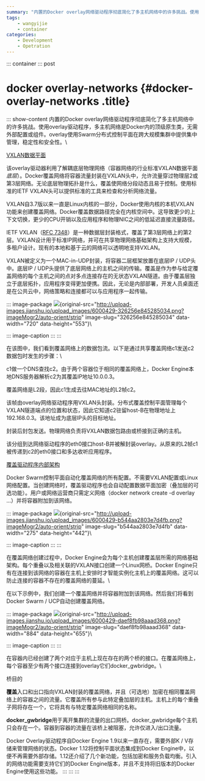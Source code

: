 ```yaml
---
summary: "内置的Docker overlay网络驱动程序彻底简化了多主机网络中的许多挑战。使用overlay驱动程序，多主机网络是Docker内的顶级原生类，无需外部配置或组件。overlay使用Swarm分布式控制平面在跨大规模集群中提供集中管理，稳定性和安全性"
tags:
    - wangyijie
    - container
categories:
    - Development
    - Opetration
---
```

::: container
::: post
# docker overlay-networks {#docker-overlay-networks .title}

::: show-content
内置的Docker overlay网络驱动程序彻底简化了多主机网络中的许多挑战。使用overlay驱动程序，多主机网络是Docker内的顶级原生类，无需外部配置或组件。overlay使用Swarm分布式控制平面在跨大规模集群中提供集中管理，稳定性和安全性。\

[VXLAN数据平面](https://github.com/docker/labs/blob/master/networking/concepts/06-overlay-networks.md#vxlan-data-plane)

该overlay驱动器利用了解耦底层物理网络（容器网络的行业标准VXLAN数据平面*底层*）。Docker覆盖网络将容器流量封装在VXLAN头中，允许流量穿过物理层2或第3层网络。无论底层物理拓扑是什么，覆盖使网络分段动态且易于控制。使用标准的IETF
VXLAN头可以提供标准的工具来检查和分析网络流量。

VXLAN自3.7版以来一直是Linux内核的一部分，Docker使用内核的本机VXLAN功能来创建覆盖网络。Docker覆盖数据路径完全在内核空间中。这导致更少的上下文切换，更少的CPU开销以及应用程序和物理NIC之间的低延迟直接流量路径。

IETF VXLAN（[RFC
7348](https://datatracker.ietf.org/doc/rfc7348/)）是一种数据层封装格式，覆盖了第3层网络上的第2层。VXLAN设计用于标准IP网络，并可在共享物理网络基础架构上支持大规模，多租户设计。现有的本地和基于云的网络可以透明地支持VXLAN。

VXLAN被定义为一个MAC-in-UDP封装，将容器二层框架放置在底层IP /
UDP头中。底层IP /
UDP头提供了底层网络上的主机之间的传输。覆盖是作为参与给定覆盖网络的每个主机之间的点对多点连接存在的无状态VXLAN隧道。由于覆盖层独立于底层拓扑，应用程序变得更加便携。因此，无论是内部部署，开发人员桌面还是在公共云中，网络策略和连接都可以与应用程序一起传输。

::: image-package
![](http://upload-images.jianshu.io/upload_images/6000429-326256e845285034.png?imageMogr2/auto-orient/strip%7CimageView2/2/w/1240){original-src="http://upload-images.jianshu.io/upload_images/6000429-326256e845285034.png?imageMogr2/auto-orient/strip"
image-slug="326256e845285034" data-width="720" data-height="553"}\

::: image-caption
:::
:::

在该图中，我们看到覆盖网络上的数据包流。以下是通过共享覆盖网络c1发送c2数据包时发生的步骤：\

c1做一个DNS查找c2。由于两个容器位于相同的覆盖网络上，Docker
Engine本地DNS服务器解析c2为其覆盖IP地址10.0.0.3。

覆盖网络是L2段，因此c1生成去往MAC地址的L2帧c2。

该帧由overlay网络驱动程序用VXLAN头封装。分布式覆盖控制平面管理每个VXLAN隧道端点的位置和状态，因此它知道c2驻留host-B在物理地址上192.168.0.3。该地址成为底层IP头的目标地址。

封装后封包发送。物理网络负责将VXLAN数据包路由或桥接到正确的主机。

该分组到达网络驱动程序的eth0接口host-B并被解封装overlay。从原来的L2帧c1被传递到c2的eth0接口和多达收听应用程序。

[覆盖驱动程序内部架构](https://github.com/docker/labs/blob/master/networking/concepts/06-overlay-networks.md#overlay-driver-internal-architecture)

Docker
Swarm控制平面自动化覆盖网络的所有配置。不需要VXLAN配置或Linux网络配置。当创建网络时，覆盖驱动程序也会自动配置数据平面加密（叠加层的可选功能）。用户或网络运营商只需定义网络（docker
network create -d overlay \...）并将容器附加到该网络。

::: image-package
![](http://upload-images.jianshu.io/upload_images/6000429-b544aa2803e7d4fb.png?imageMogr2/auto-orient/strip%7CimageView2/2/w/1240){original-src="http://upload-images.jianshu.io/upload_images/6000429-b544aa2803e7d4fb.png?imageMogr2/auto-orient/strip"
image-slug="b544aa2803e7d4fb" data-width="275" data-height="442"}\

::: image-caption
:::
:::

在覆盖网络创建过程中，Docker
Engine会为每个主机创建覆盖层所需的网络基础架构。每个重叠以及相关联的VXLAN接口创建一个Linux网桥。Docker
Engine只有在连接到该网络的容器在主机上安排时才智能实例化主机上的覆盖网络。这可以防止连接的容器不存在的覆盖网络的蔓延。\

在以下示例中，我们创建一个覆盖网络并将容器附加到该网络。然后我们将看到Docker
Swarm / UCP自动创建覆盖网络。

::: image-package
![](http://upload-images.jianshu.io/upload_images/6000429-daef8fb98aaad368.png?imageMogr2/auto-orient/strip%7CimageView2/2/w/1240){original-src="http://upload-images.jianshu.io/upload_images/6000429-daef8fb98aaad368.png?imageMogr2/auto-orient/strip"
image-slug="daef8fb98aaad368" data-width="884" data-height="655"}\

::: image-caption
:::
:::

在容器内已经创建了两个对应于主机上现在存在的两个桥的接口。在覆盖网络上，每个容器至少有两个接口连接到overlay它们docker_gwbridge。\

桥目的

**覆盖**入口和出口指向VXLAN封装的覆盖网络，并且（可选地）加密在相同覆盖网络上的容器之间的流量。它覆盖所有参与此特定叠加层的主机。主机上的每个重叠子网将存在一个，它将具有与特定覆盖网络相同的名称。

**docker_gwbridge**用于离开集群的流量的出口网桥。docker_gwbridge每个主机只会存在一个。容器到容器的流量在该桥上被阻塞，允许仅进入/出口流量。

Docker Overlay驱动程序自Docker Engine 1.9以来一直存在，需要外部K /
V存储来管理网络的状态。Docker 1.12将控制平面状态集成到Docker
Engine中，以便不再需要外部存储。1.12还介绍了几个新功能，包括加密和服务负载均衡。引入的网络功能需要支持它们的Docker
Engine版本，并且不支持将旧版本的Docker Engine使用这些功能。
:::
:::
:::
